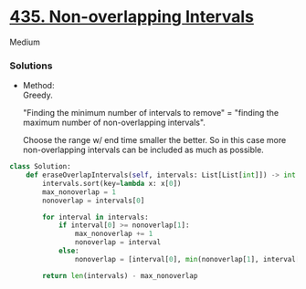 # [435. Non-overlapping Intervals](https://leetcode.com/problems/non-overlapping-intervals/description/)

Medium

### Solutions

- Method:\
  Greedy.
  
  "Finding the minimum number of intervals to remove" = "finding the maximum number of non-overlapping intervals".
  
  Choose the range w/ end time smaller the better. So in this case more non-overlapping intervals can be included as much as possible.

```python
class Solution:
    def eraseOverlapIntervals(self, intervals: List[List[int]]) -> int:
        intervals.sort(key=lambda x: x[0])
        max_nonoverlap = 1
        nonoverlap = intervals[0]

        for interval in intervals:
            if interval[0] >= nonoverlap[1]:
                max_nonoverlap += 1
                nonoverlap = interval
            else:
                nonoverlap = [interval[0], min(nonoverlap[1], interval[1])]

        return len(intervals) - max_nonoverlap
```
